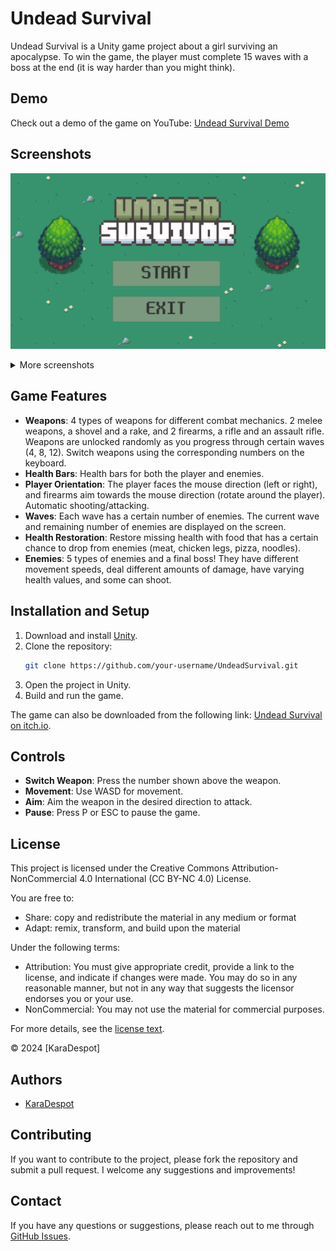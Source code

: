 # Undead Survival

Undead Survival is a Unity game project about a girl surviving an apocalypse. To win the game, the player must complete 15 waves with a boss at the end (it is way harder than you might think).

## Demo

Check out a demo of the game on YouTube: [Undead Survival Demo](https://youtu.be/kN8O_ynW8W4)

## Screenshots

![Screenshot 1](Screenshots/Screenshot1.png)

<details>
<summary>More screenshots</summary><br>

![Screenshot 2](Screenshots/Screenshot2.png)
![Screenshot 3](Screenshots/Screenshot3.png)
![Screenshot 4](Screenshots/Screenshot4.png)
![Screenshot 5](Screenshots/Screenshot5.png)
![Screenshot 6](Screenshots/Screenshot6.png)

</details>

## Game Features

- **Weapons**: 4 types of weapons for different combat mechanics. 2 melee weapons, a shovel and a rake, and 2 firearms, a rifle and an assault rifle. Weapons are unlocked randomly as you progress through certain waves (4, 8, 12). Switch weapons using the corresponding numbers on the keyboard.
- **Health Bars**: Health bars for both the player and enemies.
- **Player Orientation**: The player faces the mouse direction (left or right), and firearms aim towards the mouse direction (rotate around the player). Automatic shooting/attacking.
- **Waves**: Each wave has a certain number of enemies. The current wave and remaining number of enemies are displayed on the screen.
- **Health Restoration**: Restore missing health with food that has a certain chance to drop from enemies (meat, chicken legs, pizza, noodles).
- **Enemies**: 5 types of enemies and a final boss! They have different movement speeds, deal different amounts of damage, have varying health values, and some can shoot.

## Installation and Setup

1. Download and install [Unity](https://unity.com/).
2. Clone the repository:
    ```bash
    git clone https://github.com/your-username/UndeadSurvival.git
    ```
3. Open the project in Unity.
4. Build and run the game.

The game can also be downloaded from the following link: [Undead Survival on itch.io](https://karadespot.itch.io/undead-survival).


## Controls

- **Switch Weapon**: Press the number shown above the weapon.
- **Movement**: Use WASD for movement.
- **Aim**: Aim the weapon in the desired direction to attack.
- **Pause**: Press P or ESC to pause the game.


## License

This project is licensed under the Creative Commons Attribution-NonCommercial 4.0 International (CC BY-NC 4.0) License.

You are free to:
- Share: copy and redistribute the material in any medium or format
- Adapt: remix, transform, and build upon the material

Under the following terms:
- Attribution: You must give appropriate credit, provide a link to the license, and indicate if changes were made. You may do so in any reasonable manner, but not in any way that suggests the licensor endorses you or your use.
- NonCommercial: You may not use the material for commercial purposes.

For more details, see the [license text](https://creativecommons.org/licenses/by-nc/4.0/legalcode).

© 2024 [KaraDespot]

## Authors

- [KaraDespot](https://github.com/KaraDespot)

## Contributing

If you want to contribute to the project, please fork the repository and submit a pull request. I welcome any suggestions and improvements!

## Contact

If you have any questions or suggestions, please reach out to me through [GitHub Issues](https://github.com/KaraDespot/UndeadSurvival/issues).